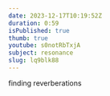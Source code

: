 ```yaml
---
date: 2023-12-17T10:19:52Z
duration: 0:59
isPublished: true
thumb: true
youtube: s0notRbTxjA
subject: resonance
slug: lq9blk88
---
```

finding reverberations
